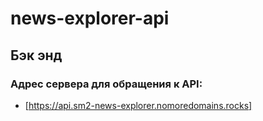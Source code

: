 # news-explorer-api

## Бэк энд

### Адрес сервера для обращения к API:

* [https://api.sm2-news-explorer.nomoredomains.rocks]

